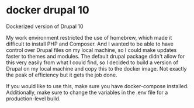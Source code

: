 # docker drupal 10
 Dockerized version of Drupal 10

My work environment restricted the use of homebrew, which made it difficult to install PHP and Composer. And I wanted to be able to have control over Drupal files on my local machine, so I could make updates faster to themes and modules. The default drupal package didn't allow for this very easily from what I could find, so I decided to build a version of Drupal on my local machine and copy this to the docker image. Not exactly the peak of efficiency but it gets the job done.

If you would like to use this, make sure you have docker-compose installed. Additionally, make sure to change the variables in the .env file for a production-level build.

